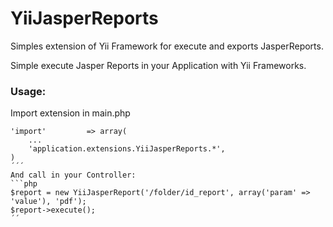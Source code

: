 # YiiJasperReports

Simples extension of Yii Framework for execute and exports JasperReports.

Simple execute Jasper Reports in your Application with Yii Frameworks.

### Usage:

Import extension in main.php
```
'import'         => array(
	...
	'application.extensions.YiiJasperReports.*',
)
´´´
And call in your Controller:
```php
$report = new YiiJasperReport('/folder/id_report', array('param' => 'value'), 'pdf');
$report->execute();
´´
